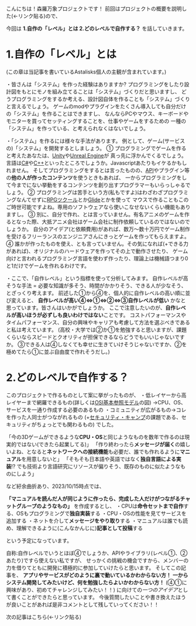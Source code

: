 こんにちは！森羅万象プロジェクトです！
前回はプロジェクトの概要を説明した(←リンク貼る)ので、

今回は
**1.自作の「レベル」とは
2.どのレベルで自作する？**
を話していきます。


# 1.自作の「レベル」とは
(この章は当記事を書いているAstalisks個人の主観が含まれています。)

・皆さんは「システム」を作った経験はありますか?
プログラミングをしたり設計図をもとにモノを組み立てることは「システム」づくりだと思いますし、
どうプログラミングをするか考える、設計図自体を作ることも「システム」づくりと言えるでしょう。
ゲームのmodやプラグインをたくさん導入しても自分だけの「システム」を作ることはできますし、
なんならPCやマウス、キーボードやモニターを買ってセッティングすることを、仕事やゲームをするための
一種の「システム」を作っている、と考えられなくはないでしょう。

・「システム」を作るには様々な手法があります。
例として、ゲーム(サービスの)「システム」を開発するとしましょう。
① プログラミングでゲームを作ると考えたあなたは、[Unity](https://unity.com/ja/download)や[Unreal Engine](https://www.unrealengine.com/ja/unreal-engine-5)が
真っ先に浮かんでくるでしょう。言語は[C#]()や[C++]()といったところでしょうか。Javascriptあたりもイケるかもしれません。
そしてプログラミングをするとは言ったものの、[API]()やプラグイン等の**他の人が作ったコンテンツ**を使うときもあれば、
一からプログラミングをして今までにない挙動をするコンテンツを創り出すプログラマーもいらっしゃるでしょう。
② プログラミングは苦手という方(私もですよ)はわざわざプログラミングなんてせずに[RPGツクール](https://tkool.jp/mv/about/index.html)とか[Glide](https://www.glideapps.com/)とかを使って
マウスで作ることもこのご時世可能ですよね。専用のソフトウェアなら使いこなせないくらい機能もありますし。
③ 別に、自分で作れ、とは言っていません。有名アニメのゲームを作るとなった際、大抵アニメ会社はゲーム会社に制作依頼しているのではないのでしょうか。
自分のアイデア(と依頼費用)があれば、数万～数十万円でゲーム制作を受けるフリーランスのエンジニアさんにきっとゲームを作ってもらえますよ。
④ 誰かが作ったものを使え、とも言っていません。その気になれば(+できる力があれば)、オリジナルのハードウェアを作ってその上で動作させたり、
ゲーム向けと言われるプログラミング言語を使わず作ったり、理論上は機械語つまり0と1だけでゲームを作れるわけです。

・ここで、「自作レベル」という指標を使って分析してみます。
自作レベルが高そうな手法 = 必要な知識が多そう、時間がかかりそう、できる人が少なそう、とざっくり考えます。
前述した①から④を、個人的に自作レベルの高い順に並び変えると、
**自作レベルが高い④⇔①⇔②⇔③自作レベルが低い**
かなと思っています。皆さんはいかがでしょうか。
ここで注意したいのが、**自作レベルが高いほうが必ずしも良いわけではない**ことです。
コストパフォーマンスやタイムパフォーマンス、自分の興味やキャリアも考慮して方法を選ぶべきであると私は考えています。
(高校・大学では②か①を勉強すると思いますが、課題くらいならスピードとクオリティが担保できるならどうでもいいじゃないですか。
③できる人は④しなくても幸せに生きていけそうじゃないですか、②を極めてたら①に並ぶ自由度で作れそうだし。)


# 2.どのレベルで自作する？

このプロジェクトで作るものとして案に挙がったものが、
・低レイヤーから高レイヤーまで網羅できるもの(詳しくは[OSI基本参照モデル](https://www.iso.org/ics/35.100/x/)の図)
→CPU、OS、サービスを一通り作成する必要のあるもの
・コミュニティが広がるもの→コレを作った人同士がつながれるもの
(+[セキュリティ・キャンプ](https://www.ipa.go.jp/jinzai/security-camp/about.html)の課題である、セキュリティがちょっとでも関わるもの)
でした。

「今の3Dゲームができるような**CPU・OS**と同じようなものを数年で作るのは現実的ではない(できたら起業してる)」
「作り終わったら**メッセージが届く**の嬉しいよね、となると**ネットワークへの接続機能**も必要だ、誰でも作れるように**マニュアル**を用意しないと」
「そもそも日本語や英語ではなく**独自言語による実装**!? でも技術より言語研究にリソースが偏りそう、既存のものに似たようなものにしよう」

など紆余曲折あり、2023/10/15時点では、

**「マニュアルを読んだ人が同じように作ったら、完成した人だけがつながるチャットグループのようなもの」**
を作成するとし、
・CPUは**命令セットまで自作**する、OSもプログラミングで**独自実装**する
・CPU・OSの性能を見てサービスを追加する
・ネットを介して**メッセージをやり取り**する
・マニュアルは誰でも読め、理解できるように(こんなかんじに)**記事として投稿**する

という予定になっています。


自称:自作レベルでいうとほぼ④でしょうか、APIやライブラリ(レベル①、②あたり)ですら使えない私ですが、
せっかくの挑戦の機会ですから、メンバーの力を借りてともに開発に積極的に参加していけたらと思います。
そしてこの記事を、
**アプリやサービスがどのように裏で動いているかわからない方！**
**一からシステム開発してみたいけど、何を勉強したらよいかわからない方！**
(④①に興味があり、初めてチャレンジしてみたい！！)
に向けての*一つのアイデア*として書くことができたらと思っています。
今後質問したいことや書き換えたほうが良いことがあれば是非コメントとして残していってください！！


次の記事はこちら(←リンク貼る)